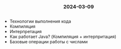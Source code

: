 <h3 style="text-align: center; padding-bottom: 14px">2024-03-09</h3>

* Технологии выполнения кода 
* Компиляция
* Интерпретация
* Как работает Java? (Компиляция + интерпритация)
* Базовые операции работы с числами
